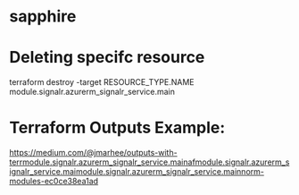 # sapphire


# Deleting specifc resource
terraform destroy -target RESOURCE_TYPE.NAME
module.signalr.azurerm_signalr_service.main
# Terraform Outputs Example:
https://medium.com/@jmarhee/outputs-with-terrmodule.signalr.azurerm_signalr_service.mainafmodule.signalr.azurerm_signalr_service.maimodule.signalr.azurerm_signalr_service.mainnorm-modules-ec0ce38ea1ad
